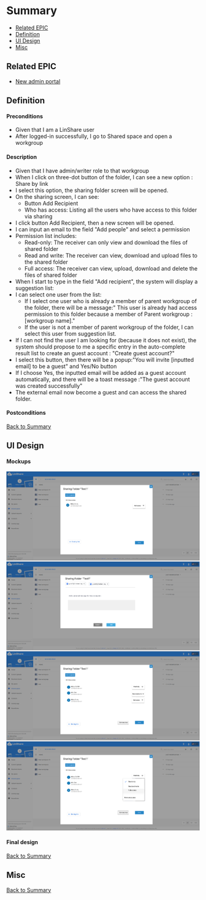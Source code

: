 # Summary

* [Related EPIC](#related-epic)
* [Definition](#definition)
* [UI Design](#ui-design)
* [Misc](#misc)

## Related EPIC

* [New admin portal](./README.md)

## Definition

#### Preconditions

* Given that I am a LinShare user
* After logged-in successfully, I go to Shared space and open a workgroup

#### Description

- Given that I have admin/writer role to that workgroup
- When I click on three-dot button of the folder, I can see a new option : Share by link
- I select this option, the sharing folder screen will be opened.
- On the sharing screen, I can see:
   - Button Add Recipient 
   - Who has access: Listing all the users who have access to this folder via sharing
- I click button Add Recipient, then a new screen will be opened.
- I can input an email to the field "Add people" and select a permission
- Permission list includes:
   - Read-only: The receiver can only view and download the files of  shared folder
   - Read and write: The receiver can view, download and upload files to the shared folder 
   - Full access: The receiver can view, upload, download and delete the files of shared folder
- When I start to type in the field "Add recipient", the system will display a suggestion list:
- I can select one user from the list: 
   - If I select one user who is already a member of parent workgroup of the folder, there will be a message:" This user is already had access permission to this folder because a member of Parent workgroup :[workgroup name]."
   - If the user is not a member of parent workgroup of the folder, I can select this user from suggestion list. 
- If I can not find the user I am looking for (because it does not exist), the system should propose to me a specific entry in the auto-complete result list to create an guest account : "Create guest account?"
- I select this button, then there will be a popup:"You will invite [inputted email] to be a guest" and Yes/No button
- If I choose Yes, the inputted email will be added as a guest account automatically, and there will be a toast message :"The guest account was created successfully"
- The external email now become a guest and can access the shared folder. 


#### Postconditions

[Back to Summary](#summary)

## UI Design

#### Mockups

![story587](./mockups/587.1.png)
![story587](./mockups/587.2.png)
![story587](./mockups/587.3.png)
![story587](./mockups/587.4.png)

#### Final design


[Back to Summary](#summary)
## Misc

[Back to Summary](#summary)
